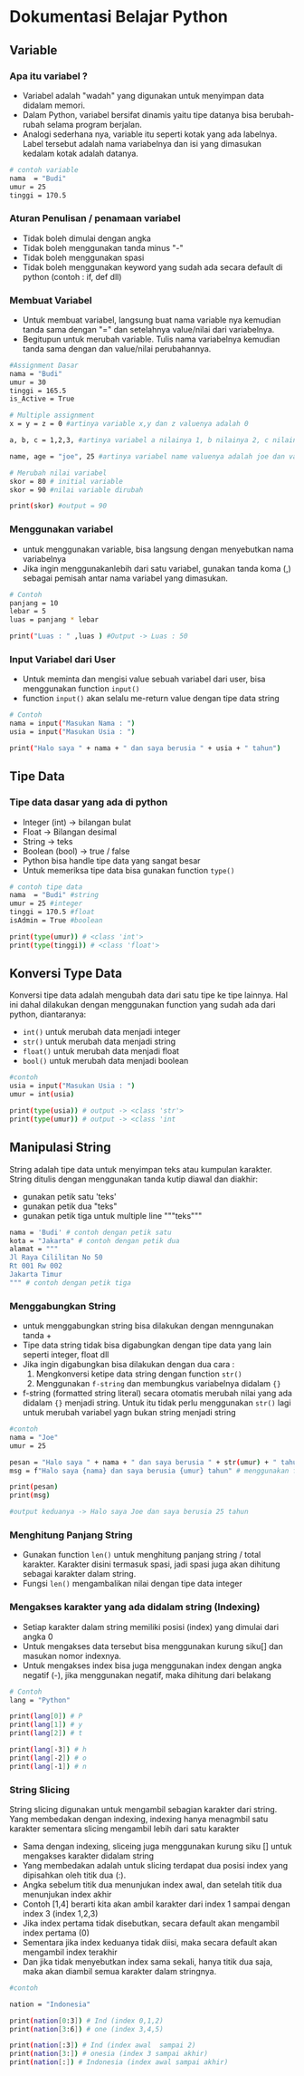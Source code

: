 # Dokumentasi Belajar Python

## Variable

### Apa itu variabel ?

- Variabel adalah "wadah" yang digunakan untuk menyimpan data didalam memori.
- Dalam Python, variabel bersifat dinamis yaitu tipe datanya bisa berubah-rubah selama program berjalan.
- Analogi sederhana nya, variable itu seperti kotak yang ada labelnya. Label tersebut adalah nama variabelnya dan isi yang dimasukan kedalam kotak adalah datanya.

```bash
# contoh variable
nama  = "Budi"
umur = 25
tinggi = 170.5
```

### Aturan Penulisan / penamaan variabel

- Tidak boleh dimulai dengan angka
- Tidak boleh menggunakan tanda minus "-"
- Tidak boleh menggunakan spasi
- Tidak boleh menggunakan keyword yang sudah ada secara default di python (contoh : if, def dll)

### Membuat Variabel

- Untuk membuat variabel, langsung buat nama variable nya kemudian tanda sama dengan "=" dan setelahnya value/nilai dari variabelnya.
- Begitupun untuk merubah variable. Tulis nama variabelnya kemudian tanda sama dengan dan value/nilai perubahannya.

```bash
#Assignment Dasar
nama = "Budi"
umur = 30
tinggi = 165.5
is_Active = True

# Multiple assignment
x = y = z = 0 #artinya variable x,y dan z valuenya adalah 0

a, b, c = 1,2,3, #artinya variabel a nilainya 1, b nilainya 2, c nilainya 3

name, age = "joe", 25 #artinya variabel name valuenya adalah joe dan variable age valuenya adalah 25

# Merubah nilai variabel
skor = 80 # initial variable
skor = 90 #nilai variable dirubah

print(skor) #output = 90
```

### Menggunakan variabel

- untuk menggunakan variable, bisa langsung dengan menyebutkan nama variabelnya
- Jika ingin menggunakanlebih dari satu variabel, gunakan tanda koma (,) sebagai pemisah antar nama variabel yang dimasukan.

```bash
# Contoh
panjang = 10
lebar = 5
luas = panjang * lebar

print("Luas : " ,luas ) #Output -> Luas : 50
```

### Input Variabel dari User

- Untuk meminta dan mengisi value sebuah variabel dari user, bisa menggunakan function `input()`
- function `input()` akan selalu me-return value dengan tipe data string

```bash
# Contoh
nama = input("Masukan Nama : ")
usia = input("Masukan Usia : ")

print("Halo saya " + nama + " dan saya berusia " + usia + " tahun")

```

## Tipe Data

### Tipe data dasar yang ada di python

- Integer (int) -> bilangan bulat
- Float -> Bilangan desimal
- String -> teks
- Boolean (bool) -> true / false
- Python bisa handle tipe data yang sangat besar
- Untuk memeriksa tipe data bisa gunakan function `type()`

```bash
# contoh tipe data
nama  = "Budi" #string
umur = 25 #integer
tinggi = 170.5 #float
isAdmin = True #boolean

print(type(umur)) # <class 'int'>
print(type(tinggi)) # <class 'float'>
```

## Konversi Type Data

Konversi tipe data adalah mengubah data dari satu tipe ke tipe lainnya. Hal ini dahal dilakukan dengan menggunakan function yang sudah ada dari python, diantaranya:

- `int()` untuk merubah data menjadi integer
- `str()` untuk merubah data menjadi string
- `float()` untuk merubah data menjadi float
- `bool()` untuk merubah data menjadi boolean

```bash
#contoh
usia = input("Masukan Usia : ")
umur = int(usia)

print(type(usia)) # output -> <class 'str'>
print(type(umur)) # output -> <class 'int
```

## Manipulasi String

String adalah tipe data untuk menyimpan teks atau kumpulan karakter. String ditulis dengan menggunakan tanda kutip diawal dan diakhir:

- gunakan petik satu 'teks'
- gunakan petik dua "teks"
- gunakan petik tiga untuk multiple line """teks"""

```bash
nama = 'Budi' # contoh dengan petik satu
kota = "Jakarta" # contoh dengan petik dua
alamat = """
Jl Raya Cililitan No 50
Rt 001 Rw 002
Jakarta Timur
""" # contoh dengan petik tiga
```

### Menggabungkan String

- untuk menggabungkan string bisa dilakukan dengan menngunakan tanda +
- Tipe data string tidak bisa digabungkan dengan tipe data yang lain seperti integer, float dll
- Jika ingin digabungkan bisa dilakukan dengan dua cara :
  1.  Mengkonversi ketipe data string dengan function `str()`
  2.  Menggunakan `f-string` dan membungkus variabelnya didalam `{}`
- f-string (formatted string literal) secara otomatis merubah nilai yang ada didalam `{}` menjadi string. Untuk itu tidak perlu menggunakan `str()` lagi untuk merubah variabel yagn bukan string menjadi string

```bash
#contoh
nama = "Joe"
umur = 25

pesan = "Halo saya " + nama + " dan saya berusia " + str(umur) + " tahun" #variabel umur dikonversi ke str
msg = f"Halo saya {nama} dan saya berusia {umur} tahun" # menggunakan f-string

print(pesan)
print(msg)

#output keduanya -> Halo saya Joe dan saya berusia 25 tahun
```

### Menghitung Panjang String

- Gunakan function `len()` untuk menghitung panjang string / total karakter. Karakter disini termasuk spasi, jadi spasi juga akan dihitung sebagai karakter dalam string.
- Fungsi `len()` mengambalikan nilai dengan tipe data integer

### Mengakses karakter yang ada didalam string (Indexing)

- Setiap karakter dalam string memiliki posisi (index) yang dimulai dari angka 0
- Untuk mengakses data tersebut bisa menggunakan kurung siku[] dan masukan nomor indexnya.
- Untuk mengakses index bisa juga menggunakan index dengan angka negatif (-), jika menggunakan negatif, maka dihitung dari belakang

```bash
# Contoh
lang = "Python"

print(lang[0]) # P
print(lang[1]) # y
print(lang[2]) # t

print(lang[-3]) # h
print(lang[-2]) # o
print(lang[-1]) # n
```

### String Slicing

String slicing digunakan untuk mengambil sebagian karakter dari string. Yang membedakan dengan indexing, indexing hanya menagmbil satu karakter sementara slicing mengambil lebih dari satu karakter

- Sama dengan indexing, sliceing juga menggunakan kurung siku [] untuk mengakses karakter didalam string
- Yang membedakan adalah untuk slicing terdapat dua posisi index yang dipisahkan oleh titik dua (:).
- Angka sebelum titik dua menunjukan index awal, dan setelah titik dua menunjukan index akhir
- Contoh [1,4] berarti kita akan ambil karakter dari index 1 sampai dengan index 3 (index 1,2,3)
- Jika index pertama tidak disebutkan, secara default akan mengambil index pertama (0)
- Sementara jika index keduanya tidak diisi, maka secara default akan mengambil index terakhir
- Dan jika tidak menyebutkan index sama sekali, hanya titik dua saja, maka akan diambil semua karakter dalam stringnya.

```bash
#contoh

nation = "Indonesia"

print(nation[0:3]) # Ind (index 0,1,2)
print(nation[3:6]) # one (index 3,4,5)

print(nation[:3]) # Ind (index awal  sampai 2)
print(nation[3:]) # onesia (index 3 sampai akhir)
print(nation[:]) # Indonesia (index awal sampai akhir)
```
